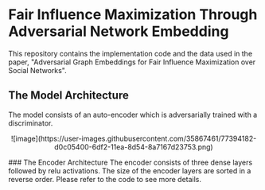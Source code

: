# Fair Influence Maximization Through Adversarial Network Embedding

This repository contains the implementation code and the data used in the paper, "Adversarial Graph Embeddings for Fair Influence Maximization over Social Networks". 

## The Model Architecture
The model consists of an auto-encoder which is adversarially trained with a discriminator. 
<p align="center">
![image](https://user-images.githubusercontent.com/35867461/77394182-d0c05400-6df2-11ea-8d54-8a7167d23753.png)
<p>
### The Encoder Architecture
The encoder consists of three dense layers followed by relu activations. The size of the encoder layers are sorted in a reverse order. Please refer to the code to see more details.
